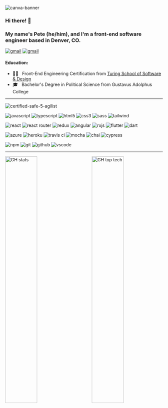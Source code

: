 ![canva-banner](https://user-images.githubusercontent.com/51062974/137573207-64442258-5456-4bc4-a380-14f1474396fa.png)


### Hi there! 👋
### My name's Pete (he/him), and I'm a front-end software engineer based in Denver, CO.

<p>
      <a href="https://www.linkedin.com/in/pcmueller/"><img src="https://img.shields.io/badge/linkedin-%230077B5.svg?style=for-the-badge&logo=linkedin&logoColor=white" alt="gmail"></a>
      <a href="mailto:pmuellerleile@gmail.com"><img src="https://img.shields.io/badge/Gmail-D14836?style=for-the-badge&logo=gmail&logoColor=white" alt="gmail"></a>
</p>


####  Education:
* 👨‍💻 &nbsp; Front-End Engineering Certification from [Turing School of Software & Design](https://terminal.turing.edu/profiles/883)
* 🎓 &nbsp; Bachelor's Degree in Political Science from Gustavus Adolphus College

***

![certified-safe-5-agilist](https://user-images.githubusercontent.com/51062974/217894191-1ccff540-1786-4046-9b71-8dfd9b7470a8.png)

      
<p>
      <img src="https://img.shields.io/badge/javascript%20-%23323330.svg?&style=for-the-badge&logo=javascript&logoColor=%23F7DF1E" alt="javascript" />
      <img src="https://img.shields.io/badge/typescript-%23007ACC.svg?style=for-the-badge&logo=typescript&logoColor=white" alt="typescript" />
      <img src="https://img.shields.io/badge/html5%20-%23E34F26.svg?&style=for-the-badge&logo=html5&logoColor=white" alt="html5" />
      <img src="https://img.shields.io/badge/css3%20-%231572B6.svg?&style=for-the-badge&logo=css3&logoColor=white" alt="css3" />
      <img src="https://img.shields.io/badge/SASS%20-hotpink.svg?&style=for-the-badge&logo=SASS&logoColor=white" alt="sass" />
      <img src="https://img.shields.io/badge/tailwindcss-%2338B2AC.svg?style=for-the-badge&logo=tailwind-css&logoColor=white" alt="tailwind" />
</p>
<p>
      <img src="https://img.shields.io/badge/react%20-%2320232a.svg?&style=for-the-badge&logo=react&logoColor=%2361DAFB" alt="react" />
      <img src="https://img.shields.io/badge/React_Router-CA4245?style=for-the-badge&logo=react-router&logoColor=white" alt="react router"/>
      <img src="https://img.shields.io/badge/redux-%23593d88.svg?style=for-the-badge&logo=redux&logoColor=white" alt="redux" />
      <img src="https://img.shields.io/badge/angular-%23DD0031.svg?style=for-the-badge&logo=angular&logoColor=white" alt="angular" />
      <img src="https://img.shields.io/badge/rxjs-%23B7178C.svg?style=for-the-badge&logo=reactivex&logoColor=white" alt="rxjs" />
      <img src="https://img.shields.io/badge/Flutter-%2302569B.svg?style=for-the-badge&logo=Flutter&logoColor=white" alt="flutter" />
      <img src="https://img.shields.io/badge/dart-%230175C2.svg?style=for-the-badge&logo=dart&logoColor=white" alt="dart" />
</p>
<p>
      <img src="https://img.shields.io/badge/azure-%230072C6.svg?style=for-the-badge&logo=microsoftazure&logoColor=white" alt="azure" />
      <img src="https://img.shields.io/badge/Heroku-430098?style=for-the-badge&logo=heroku&logoColor=white" alt="heroku" />
      <img src="https://img.shields.io/badge/travisci%20-%232B2F33.svg?&style=for-the-badge&logo=travis&logoColor=white" alt="travis ci" />
      <img src="https://img.shields.io/badge/-mocha-%238D6748?style=for-the-badge&logo=mocha&logoColor=white" alt="mocha" />
      <img src="https://img.shields.io/badge/chai-A11404?style=for-the-badge&logo=chai&logoColor=white" alt="chai" />
      <img src="https://img.shields.io/badge/-cypress-%23E5E5E5?style=for-the-badge&logo=cypress&logoColor=058a5e" alt="cypress" />
</p>
<p>
      <img src="https://img.shields.io/badge/NPM-%23000000.svg?style=for-the-badge&logo=npm&logoColor=white" alt="npm" />
      <img src="https://img.shields.io/badge/git-%23F05033.svg?style=for-the-badge&logo=git&logoColor=white" alt="git" />
      <img src="https://img.shields.io/badge/github-%23121011.svg?style=for-the-badge&logo=github&logoColor=white" alt="github" />
      <img src="https://img.shields.io/badge/VisualStudioCode-0078d7.svg?style=for-the-badge&logo=visual-studio-code&logoColor=white" alt="vscode" />
</p>

***

<p>
      <img width="45%" alt="GH stats" src="https://github-readme-stats.vercel.app/api?username=pcmueller&show_icons=true&layout=compact&theme=blue-green&hide=stars_private=true">
      <img width="45%" align="right" alt="GH top tech" src="https://github-readme-stats.vercel.app/api/top-langs/?username=pcmueller&show_icons=true&layout=compact&theme=blue-green">
</p>
